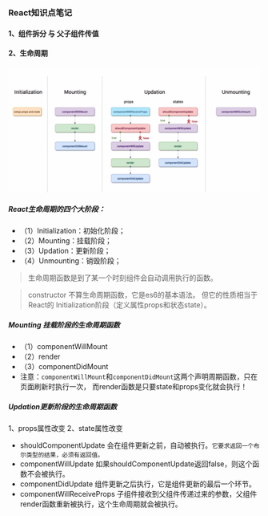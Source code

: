 ### React知识点笔记

#### 1、组件拆分 与 父子组件传值


#### 2、生命周期

![React生命周期图](./src/React_生命周期.png)

##### React生命周期的四个大阶段：
- （1）Initialization：初始化阶段；
- （2）Mounting：挂载阶段；
- （3）Updation：更新阶段；
- （4）Unmounting：销毁阶段；

> 生命周期函数是到了某一个时刻组件会自动调用执行的函数。

> constructor 不算生命周期函数，它是es6的基本语法。
>但它的性质相当于React的 Initialization阶段（定义属性props和状态state）。

##### Mounting 挂载阶段的生命周期函数
- （1）componentWillMount
- （2）render
- （3）componentDidMount
- 注意：`componentWillMount`和`componentDidMount`这两个声明周期函数，只在页面刷新时执行一次，
而render函数是只要state和props变化就会执行！

##### Updation更新阶段的生命周期函数
1、props属性改变
2、state属性改变

- shouldComponentUpdate 会在组件更新之前，自动被执行。`它要求返回一个布尔类型的结果，必须有返回值。`
- componentWillUpdate 如果shouldComponentUpdate返回false，则这个函数不会被执行。
- componentDidUpdate 组件更新之后执行，它是组件更新的最后一个环节。
- componentWillReceiveProps 子组件接收到父组件传递过来的参数，父组件render函数重新被执行，这个生命周期就会被执行。



 


